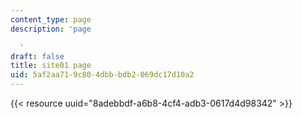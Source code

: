 ```yaml
---
content_type: page
description: 'page

  '
draft: false
title: site01 page
uid: 5af2aa71-9c80-4dbb-bdb2-069dc17d10a2
---
```

{{< resource uuid="8adebbdf-a6b8-4cf4-adb3-0617d4d98342" >}}